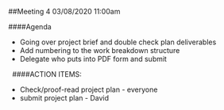 ##Meeting 4
03/08/2020 11:00am

####Agenda
- Going over project brief and double check plan deliverables
- Add numbering to the work breakdown structure
- Delegate who puts into PDF form and submit 

&nbsp;
####ACTION ITEMS:
- Check/proof-read project plan - everyone
- submit project plan - David
